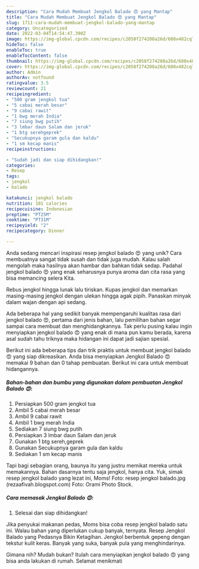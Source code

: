 ```yaml
---
description: "Cara Mudah Membuat Jengkol Balado 😍 yang Mantap"
title: "Cara Mudah Membuat Jengkol Balado 😍 yang Mantap"
slug: 1711-cara-mudah-membuat-jengkol-balado-yang-mantap
category: Uncategorized
date: 2022-03-04T14:54:47.390Z
image: https://img-global.cpcdn.com/recipes/c2058f274208a26d/680x482cq70/jengkol-balado-foto-resep-utama.jpg
hideToc: false
enableToc: true
enableTocContent: false
thumbnail: https://img-global.cpcdn.com/recipes/c2058f274208a26d/680x482cq70/jengkol-balado-foto-resep-utama.jpg
cover: https://img-global.cpcdn.com/recipes/c2058f274208a26d/680x482cq70/jengkol-balado-foto-resep-utama.jpg
author: Admin
authorAv: notfound
ratingvalue: 3.5
reviewcount: 21
recipeingredient:
- "500 gram jengkol tua"
- "5 cabai merah besar"
- "9 cabai rawit"
- "1 bwg merah India"
- "7 siung bwg putih"
- "3 lmbar daun Salam dan jeruk"
- "1 btg serehgeprek"
- "Secukupnya garam gula dan kaldu"
- "1 sm kecap manis"
recipeinstructions:

- "Sudah jadi dan siap dihidangkan!"
categories:
- Resep
tags:
- jengkol
- balado

katakunci: jengkol balado 
nutrition: 101 calories
recipecuisine: Indonesian
preptime: "PT25M"
cooktime: "PT31M"
recipeyield: "2"
recipecategory: Dinner

---
```





Anda sedang mencari inspirasi resep jengkol balado 😍 yang unik? Cara membuatnya sangat tidak susah dan tidak juga mudah. Kalau salah mengolah maka hasilnya akan hambar dan bahkan tidak sedap. Padahal jengkol balado 😍 yang enak seharusnya punya aroma dan cita rasa yang bisa memancing selera Kita.





Rebus jengkol hingga lunak lalu tiriskan. Kupas jengkol dan memarkan masing-masing jengkol dengan ulekan hingga agak pipih. Panaskan minyak dalam wajan dengan api sedang.

Ada beberapa hal yang sedikit banyak mempengaruhi kualitas rasa dari jengkol balado 😍, pertama dari jenis bahan, lalu pemilihan bahan segar sampai cara membuat dan menghidangkannya. Tak perlu pusing kalau ingin menyiapkan jengkol balado 😍 yang enak di mana pun kamu berada, karena asal sudah tahu triknya maka hidangan ini dapat jadi sajian spesial.






Berikut ini ada beberapa tips dan trik praktis untuk membuat jengkol balado 😍 yang siap dikreasikan. Anda bisa menyiapkan Jengkol Balado 😍 memakai 9 bahan dan 0 tahap pembuatan. Berikut ini cara untuk membuat hidangannya.

<!--inarticleads1-->

##### Bahan-bahan dan bumbu yang digunakan dalam pembuatan Jengkol Balado 😍:

1. Persiapkan 500 gram jengkol tua
1. Ambil 5 cabai merah besar
1. Ambil 9 cabai rawit
1. Ambil 1 bwg merah India
1. Sediakan 7 siung bwg putih
1. Persiapkan 3 lmbar daun Salam dan jeruk
1. Gunakan 1 btg sereh,geprek
1. Gunakan Secukupnya garam gula dan kaldu
1. Sediakan 1 sm kecap manis


Tapi bagi sebagian orang, baunya itu yang justru memikat mereka untuk memakannya. Bahan dasarnya tentu saja jengkol, hanya cita. Yuk, simak resep jengkol balado yang lezat ini, Moms! Foto: resep jengkol balado.jpg (rezaafivah.blogspot.com) Foto: Orami Photo Stock. 

<!--inarticleads2-->

##### Cara memasak Jengkol Balado 😍:


1. Selesai dan siap dihidangkan!

Jika penyukai makanan pedas, Moms bisa coba resep jengkol balado satu ini. Walau bahan yang diperlukan cukup banyak, ternyata. Resep Jengkol Balado yang Pedasnya Bikin Ketagihan. Jengkol berbentuk gepeng dengan tekstur kulit keras. Banyak yang suka, banyak pula yang menghindarinya. 

Gimana nih? Mudah bukan? Itulah cara menyiapkan jengkol balado 😍 yang bisa anda lakukan di rumah. Selamat menikmati
